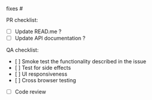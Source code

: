 fixes #

PR checklist:
- [ ] Update READ.me ?
- [ ] Update API documentation ?

QA checklist:
- [ ] Smoke test the functionality described in the issue
- [ ] Test for side effects
- [ ] UI responsiveness
- [ ] Cross browser testing
- [ ] Code review
